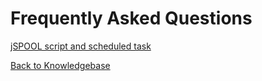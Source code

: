 # Frequently Asked Questions

[jSPOOL script and scheduled task](./jspool-script&scheduled-task/README.md)

[Back to Knowledgebase](./../README.md)
